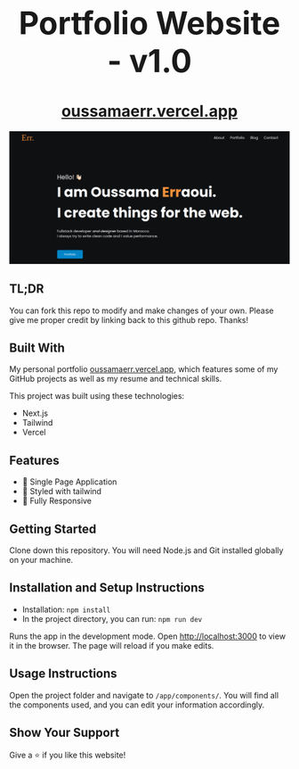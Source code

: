 <div align="center">

# <span style="font-size: 2em;">Portfolio Website - v1.0</span>
# [oussamaerr.vercel.app](https://oussamaerr.vercel.app)

</div>

![Home Screenshot](public/portfolio-screenShot.png)
## TL;DR

You can fork this repo to modify and make changes of your own. Please give me proper credit by linking back to this github repo. Thanks!

## Built With

My personal portfolio [oussamaerr.vercel.app](https://oussamaerr.vercel.app), which features some of my GitHub projects as well as my resume and technical skills.

This project was built using these technologies:

- Next.js
- Tailwind
- Vercel

## Features

- 📖 Single Page Application
- 🎨 Styled with tailwind
- 📱 Fully Responsive

## Getting Started

Clone down this repository. You will need Node.js and Git installed globally on your machine.

## Installation and Setup Instructions

- Installation: `npm install`
- In the project directory, you can run: `npm run dev`

Runs the app in the development mode.
Open [http://localhost:3000](http://localhost:3000) to view it in the browser. The page will reload if you make edits.

## Usage Instructions

Open the project folder and navigate to `/app/components/`.
You will find all the components used, and you can edit your information accordingly.

## Show Your Support

Give a ⭐ if you like this website!
